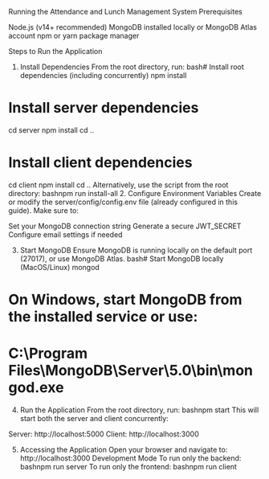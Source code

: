 Running the Attendance and Lunch Management System
Prerequisites

Node.js (v14+ recommended)
MongoDB installed locally or MongoDB Atlas account
npm or yarn package manager

Steps to Run the Application
1. Install Dependencies
From the root directory, run:
bash# Install root dependencies (including concurrently)
npm install

# Install server dependencies
cd server
npm install
cd ..

# Install client dependencies
cd client
npm install
cd ..
Alternatively, use the script from the root directory:
bashnpm run install-all
2. Configure Environment Variables
Create or modify the server/config/config.env file (already configured in this guide). Make sure to:

Set your MongoDB connection string
Generate a secure JWT_SECRET
Configure email settings if needed

3. Start MongoDB
Ensure MongoDB is running locally on the default port (27017), or use MongoDB Atlas.
bash# Start MongoDB locally (MacOS/Linux)
mongod

# On Windows, start MongoDB from the installed service or use:
# C:\Program Files\MongoDB\Server\5.0\bin\mongod.exe
4. Run the Application
From the root directory, run:
bashnpm start
This will start both the server and client concurrently:

Server: http://localhost:5000
Client: http://localhost:3000

5. Accessing the Application
Open your browser and navigate to:
http://localhost:3000
Development Mode
To run only the backend:
bashnpm run server
To run only the frontend:
bashnpm run client
